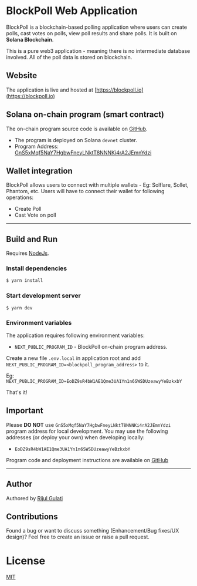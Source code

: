 # BlockPoll Web Application

BlockPoll is a blockchain-based polling application where users can create polls, cast votes on polls, view poll results and share polls. It is built on **Solana Blockchain**.

This is a pure web3 application - meaning there is no intermediate database involved. All of the poll data is stored on blockchain.

## Website

The application is live and hosted at [https://blockpoll.io](https://blockpoll.io)

## Solana on-chain program (smart contract)

The on-chain program source code is available on [GitHub](https://github.com/BlockPoll/program).

- The program is deployed on Solana `devnet` cluster.
- Program Address: [GnS5xMqf5NaY7HgbwFneyLNktT8NNNKi4rA2JEmnYdzi](https://explorer.solana.com/address/GnS5xMqf5NaY7HgbwFneyLNktT8NNNKi4rA2JEmnYdzi?cluster=devnet)

## Wallet integration

BlockPoll allows users to connect with multiple wallets - Eg: Solflare, Sollet, Phantom, etc. Users will have to connect their wallet for following operations:

- Create Poll
- Cast Vote on poll

---

## Build and Run

Requires [NodeJs](https://nodejs.org/en/).

### Install dependencies

```sh
$ yarn install
```

### Start development server

```
$ yarn dev
```

### Environment variables

The application requires following environment variables:

- `NEXT_PUBLIC_PROGRAM_ID` - BlockPoll on-chain program address.

Create a new file `.env.local` in application root and add `NEXT_PUBLIC_PROGRAM_ID=<blockpoll_program_address>` to it.

Eg: `NEXT_PUBLIC_PROGRAM_ID=EoDZ9sR4bW1AE1Qme3UA1Yn1n6SWSDUzeawyYeBzkxbY`

That's it!

## Important

Please **DO NOT** use `GnS5xMqf5NaY7HgbwFneyLNktT8NNNKi4rA2JEmnYdzi` program address for local development. You may use the following addresses (or deploy your own) when developing locally:

- `EoDZ9sR4bW1AE1Qme3UA1Yn1n6SWSDUzeawyYeBzkxbY`

Program code and deployment instructions are available on [GitHub](https://github.com/BlockPoll/program)

---

## Author

Authored by [Rijul Gulati](https://github.com/RijulGulati)

## Contributions

Found a bug or want to discuss something (Enhancement/Bug fixes/UX design)? Feel free to create an issue or raise a pull request.

# License

[MIT](https://github.com/BlockPoll/web/blob/main/LICENSE)
